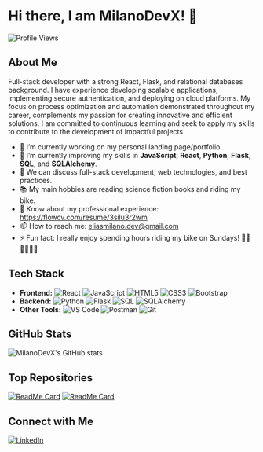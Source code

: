 # Hi there, I am MilanoDevX! 👋

![Profile Views](https://komarev.com/ghpvc/?username=MilanoDevX&color=blue)

## About Me

Full-stack developer with a strong React, Flask, and relational databases background. I have experience developing scalable applications, implementing secure authentication, and deploying on cloud platforms. My focus on process optimization and automation demonstrated throughout my career, complements my passion for creating innovative and efficient solutions. I am committed to continuous learning and seek to apply my skills to contribute to the development of impactful projects. 

- 🔭 I’m currently working on my personal landing page/portfolio. 
- 🌱 I’m currently improving my skills in **JavaScript**, **React**, **Python**, **Flask**, **SQL**, and **SQLAlchemy**.
- 💬 We can discuss full-stack development, web technologies, and best practices.
- 📚 My main hobbies are reading science fiction books and riding my bike.
- 📄 Know about my professional experience: https://flowcv.com/resume/3silu3r2wm
- 📫 How to reach me: eliasmilano.dev@gmail.com
- ⚡ Fun fact: I really enjoy spending hours riding my bike on Sundays! 🚴‍♂️🚴‍♂️🚴‍♂️

## Tech Stack

- **Frontend:** ![React](https://img.shields.io/badge/-React-61DAFB?style=flat-square&logo=react&logoColor=white) ![JavaScript](https://img.shields.io/badge/-JavaScript-F7DF1E?style=flat-square&logo=javascript&logoColor=black) ![HTML5](https://img.shields.io/badge/-HTML5-E34F26?style=flat-square&logo=html5&logoColor=white) ![CSS3](https://img.shields.io/badge/-CSS3-1572B6?style=flat-square&logo=css3&logoColor=white) ![Bootstrap](https://img.shields.io/badge/-Bootstrap-563D7C?style=flat-square&logo=bootstrap&logoColor=white)
- **Backend:** ![Python](https://img.shields.io/badge/-Python-3776AB?style=flat-square&logo=python&logoColor=white) ![Flask](https://img.shields.io/badge/-Flask-000000?style=flat-square&logo=flask&logoColor=white) ![SQL](https://img.shields.io/badge/-SQL-4479A1?style=flat-square&logo=sqlite&logoColor=white) ![SQLAlchemy](https://img.shields.io/badge/-SQLAlchemy-66A6D9?style=flat-square&logo=sqlalchemy&logoColor=white)
- **Other Tools:** ![VS Code](https://img.shields.io/badge/-VS%20Code-007ACC?style=flat-square&logo=visual-studio-code&logoColor=white) ![Postman](https://img.shields.io/badge/-Postman-FF6C37?style=flat-square&logo=postman&logoColor=white) ![Git](https://img.shields.io/badge/-Git-F05032?style=flat-square&logo=git&logoColor=white)
<!-- **DevOps:** ![Docker](https://img.shields.io/badge/-Docker-2496ED?style=flat-square&logo=docker&logoColor=white) ![GitHub Actions](https://img.shields.io/badge/-GitHub%20Actions-2088FF?style=flat-square&logo=github-actions&logoColor=white) -->

## GitHub Stats

![MilanoDevX's GitHub stats](https://github-readme-stats.vercel.app/api?username=MilanoDevX&show_icons=true&theme=radical)

## Top Repositories

[![ReadMe Card](https://github-readme-stats.vercel.app/api/pin/?username=MilanoDevX&repo=AndaFood&theme=radical)](https://github.com/MilanoDevX/AndaFood)
[![ReadMe Card](https://github-readme-stats.vercel.app/api/pin/?username=MilanoDevX&repo=Star-Wars-Blog-React&theme=radical)](https://github.com/MilanoDevX/Star-Wars-Blog-React)

## Connect with Me

[![LinkedIn](https://img.shields.io/badge/-LinkedIn-0077B5?style=flat-square&logo=linkedin&logoColor=white)](https://www.linkedin.com/in/elias-milano/)

